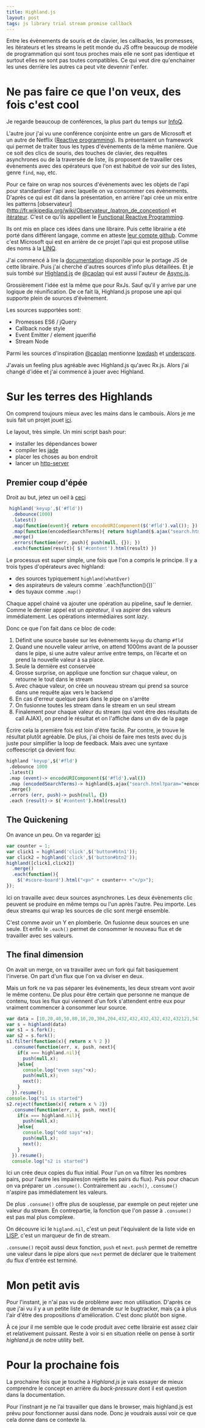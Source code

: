 ```yaml
---
title: Highland.js
layout: post
tags: js library trial stream promise callback
---
```


Entre les évènements de souris et de clavier, les callbacks,
les promesses, les itérateurs et les streams le petit monde du JS offre
beaucoup de modèle de programmation qui sont tous proches mais elle ne sont pas
identique et surtout elles ne sont pas toutes compatibles.
Ce qui veut dire qu'enchainer les unes derrière les autres ca peut vite devennir
l'enfer.

Ne pas faire ce que l'on veux, des fois c'est cool
=======

Je regarde beaucoup de conférences, la plus part du temps sur
[InfoQ](http://www.infoq.com/presentations/).

L'autre jour j'ai vu une conférence conjointe entre un gars de
Microsoft et un autre de Netflix
([Reactive programming](http://www.infoq.com/presentations/reactive-programming-netflix)).
Ils présentaient un framework qui permet de traiter tous les types d'événements
de la même manière. Que ce soit des clics de souris, des touches de clavier,
des requêtes asynchrones ou de la traversée de liste, ils proposent de travailler
ces évènements avec des opérateurs que l'on est habitué de voir sur des listes,
 genre `find`, `map`, etc.

Pour ce faire on wrap nos sources d'évènements avec les objets de l'api pour standardiser
l'api avec laquelle on va consommer ces évènements. D'après ce qui est dit dans la
présentation, en arrière l'api crée un mix entre les patterns
[observateur](http://fr.wikipedia.org/wiki/Observateur_(patron_de_conception) et
 [itérateur](http://fr.wikipedia.org/wiki/It%C3%A9rateur). C'est ce qu'ils
 appellent le [Functional Reactive Programming](http://en.wikipedia.org/wiki/Functional_reactive_programming).

Ils ont mis en place ces idées dans une libraire. Puis cette librairie a été porté
dans différent langage, comme en atteste [leur compte github](https://github.com/Reactive-Extensions).
Comme c'est Microsoft qui est
en arrière de ce projet l'api qui est proposé utilise des noms à la
[LINQ](http://fr.wikipedia.org/wiki/Language_Integrated_Query).

J'ai commencé à lire la [documentation](http://reactive-extensions.github.io/RxJS/)
disponible pour le portage JS de cette libraire. Puis j'ai cherché d'autres
sources d'info plus détaillées. Et je suis tombé
 sur [Highland.js](http://highlandjs.org/) de
 [@caolan](https://twitter.com/caolan) qui est aussi l'auteur
 de [Async.js](https://github.com/caolan/async).

Grossièrement l'idée est la même que pour RxJs. Sauf qu'il y arrive par une logique
de réunification. De ce fait là, Highland.js propose une api qui supporte plein de sources d'évènement.

Les sources supportées sont:

* Promesses ES6 / jQuery
* Callback node style
* Event Emitter / element jquerifié
* Stream Node

Parmi les sources d'inspiration [@caolan](https://twitter.com/caolan) mentionne
[lowdash](https://github.com/lodash/lodash) et [underscore](https://github.com/jashkenas/underscore).

J'avais un feeling plus agréable avec Highland.js qu'avec Rx.js. Alors j'ai changé
d'idée et j'ai commencé à jouer avec Highland.

Sur les terres des Highlands
===========================

On comprend toujours mieux avec les mains dans le cambouis. Alors je me suis fait
un projet jouet [ici](https://github.com/benzen/demo-highland).

Le layout, très simple. Un mini script bash pour:

 * installer les dépendances bower
 * compiler les [jade](http://jade-lang.com/)
 * placer les choses au bon endroit
 * lancer un [http-server](https://github.com/nodeapps/http-server)

Premier coup d'épée
------------------

Droit au but, jetez un oeil à [ceci](https://github.com/benzen/demo-highland/blob/8580234102c287b94a5493db4f881593c5146f90/src/index.jade)

``` javascript
 highland('keyup',$('#fld'))
  .debounce(1000)
  .latest()
  .map(function(event){ return encodeURIComponent($('#fld').val()); })
  .map(function(encodedSearchTerms){ return highland($.ajax("search.html?param="+encodedSearchTerms)); })
  .merge()
  .errors(function(err, push){ push(null, {}); })
  .each(function(result){ $('#content').html(result) })
```

Le processus est super simple, une fois que l'on a compris le principe.
Il y a trois types d'opérateurs avec highland:

* des sources typiquement `highland(whatEver)`
* des aspirateurs de valeurs comme `.each(function(){})``
* des tuyaux comme `.map()`

Chaque appel chainé va ajouter une opération au pipeline, sauf le dernier.
Comme le dernier appel est un _apirateur_, il va aspirer des valeurs immédiatement.
Les opérations intermédiaires sont _lazy_.


Donc ce que l'on fait dans ce bloc de code:

1. Définit une source basée sur les évènements `keyup` du champ `#fld`
1. Quand une nouvelle valeur arrive, on attend 1000ms avant de la pousser dans le pipe,
si une autre valeur arrive entre temps, on l’écarte et on prend la nouvelle valeur à sa place.
1. Seule la dernière est conservée
1. Grosse surprise, on applique une fonction sur chaque valeur, on retourne le tout dans le stream
1. Avec chaque valeur, on crée un nouveau stream qui prend sa source dans
une requête ajax vers le backend
1. En cas d'erreur quelque pars dans le pipe on s'arrête
1. On fusionne toutes les stream dans le stream en un seul stream
1. Finalement pour chaque valeur du stream (qui vont être des résultats de call AJAX), on prend le résultat
et on l'affiche dans un div de la page

Écrire cela la première fois est loin d'être facile.
Par contre, je trouve le résultat plutôt agréable.
De plus, j'ai choisi de faire mes tests avec du js juste pour simplifier
la loop de feedback. Mais avec une syntaxe coffeescript ça devient fou:

```coffeescript
highland 'keyup',$('#fld')
 .debounce 1000
 .latest()
 .map (event)-> encodeURIComponent($('#fld').val())
 .map (encodedSearchTerms)-> highland($.ajax("search.html?param="+encodedSearchTerms))
 .merge()
 .errors (err, push)-> push(null, {})
 .each (result)-> $('#content').html(result)

```

The Quickening
-----------

On avance un peu. On va regarder [ici](https://github.com/benzen/demo-highland/blob/16eecb213635bbe953662a0a11ddc05c30c7bb1b/src/index.jade)

```javascript
var counter = 1;
var click1 = highland('click',$('button#btn1'));
var click2 = highland('click',$('button#btn2'));
highland([click1,click2])
  .merge()
  .each(function(){
    $('#score-board').html("<p>" + counter++ +"</p>");
});
```

Ici on travaille avec deux sources asynchrones. Les deux évènements clic peuvent se produire
en même temps ou l'un après l'autre. Peu importe. Les deux streams qui wrap les sources de clic
sont mergé ensemble.

C'est comme avoir un Y en plomberie. On fusionne deux sources en une seule.
Et enfin le `.each()` permet de consommer le nouveau flux et de travailler avec ses valeurs.

The final dimension
-----

On avait un merge, on va travailler avec un fork qui fait basiquement l'inverse.
On part d'un flux que l'on va diviser en deux.

Mais un fork ne va pas séparer les évènements, les deux stream vont avoir le même contenu.
De plus pour être certain que personne ne manque de contenu, tous les flux qui
viennent d'un fork s'attendent entre eux pour vraiment commencer à consommer leur source.

```javascript
var data = [10,20,40,50,80,10,20,304,204,432,432,432,432,432,432121,543,543,5432523,432,321,321,432654,654,765,231543,543765,765432,543]
var s = highland(data)
var s1 = s.fork();
var s2 = s.fork();
s1.filter(function(x){ return x % 2 })
  .consume(function(err, x, push, next){
    if(x === highland.nil){
      push(null,x);
    }else{
      console.log("even says"+x);
      push(null,x);
      next();
    }
  }).resume();
console.log("s1 is started")
s2.reject(function(x){ return x % 2})
  .consume(function(err, x, push, next){
    if(x === highland.nil){
      push(null,x);
    }else{
      console.log("odd says"+x);
      push(null,x);
      next();
    }
  }).resume();
  console.log("s2 is started")
```

Ici un crée deux copies du flux initial. Pour l'un on va filtrer les nombres pairs,
pour l'autre les impaires(on rejette les pairs du flux).
Puis pour chacun on va préparer un `.consume()`.
Contrairement au `.each()`, `.consume()` n'aspire pas immédiatement les valeurs.

De plus `.consume()` offre plus de souplesse, par exemple on peut rejeter
 une valeur du stream. En contrepartie, la fonction que l'on passe à
  `.consume()` est pas mal plus complexe.

On découvre ici le `higland.nil`, c'est un peut l'équivalent de
la liste vide en [LISP](http://fr.wikipedia.org/wiki/Lisp), c'est un marqueur de fin
de stream.

`.consume()` reçoit aussi deux fonction, `push` et `next`. `push` permet de
remettre une valeur dans le pipe alors que `next` permet de déclarer que le traitement
du flux d'entrée est terminé.



Mon petit avis
================

Pour l'instant, je n'ai pas vu de problème avec mon utilisation.
D'après ce que j'ai vu il y a un petite liste de demande sur le bugtracker, mais
ça à plus l'air d'être des propositions d'amélioration. C'est donc plutôt bon signe.

À ce jour il me semble que le code produit avec cette librairie est assez clair et
relativement puissant. Reste à voir si en situation réelle on pense à sortir _highland.js_
de notre utility belt.


Pour la prochaine fois
========
La prochaine fois que je touche à _Highland.js_ je vais essayer de mieux
comprendre le concept en arrière du _back-pressure_ dont il est question dans
 la documentation.

Pour l’instnant je ne l’ai travailler que dans le browser, mais highland.js est
 prévu pour fonctionner aussi dans node. Donc je voudrais aussi voir ce que cela
 donne dans ce contexte la.
